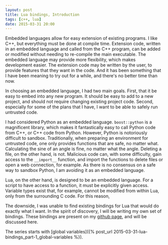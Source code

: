 ```yaml
---
layout: post
title: Lua bindings, Introduction
tags: [c++, lua]
date: 2015-03-31 20:00
---
```


Embedded languages allow for easy extension of existing programs.
I like C++, but everything must be done at compile time.
Extension code, written in an embedded language and called from the C++ program,
  can be added or modified without needing to re-compile the main executable.
The embedded language may provide more flexibility, which makes development easier.
The extension code may be written by the user, to provide features that they want in the code.
And it has been something that I have been meaning to try out for a while,
  and there's no better time than now.

In choosing an embedded language, I had two main goals.
First, that it be easy to embed into any new program.
It should be easy to add to a new project,
  and should not require changing existing project code.
Second, especially for some of the plans that I have,
  I want to be able to safely run untrusted code.

I had considered Python as an embedded language.
`boost::python` is a magnificent library,
  which makes it fantastically easy to call Python code from C++,
  or C++ code from Python.
However, Python is notoriously difficult to sandbox.
Traditionally, when preparing an environment for untrusted code,
  one only provides functions that are safe, no matter what.
Calculating the sine of an angle is fine, no matter what the angle.
Deleting a file, on the other hand, is not.
Malicious code can, with some difficulty, gain access to the `__import__` function,
  and import the functions to delete files or open a web connection, for example.
As there is no consensus on a safe way to sandbox Python,
  I am avoiding it as an embedded language.

Lua, on the other hand, is designed to be an embedded language.
For a script to have access to a function,
  it must be explicitly given access.
Variable types exist that, for example, cannot be modified from within Lua,
  only from the surrounding C code.
For this reason,

The downside, I was unable to find existing bindings for Lua that would do exactly what I want.
In the spirit of discovery, I will be writing my own set of bindings.
These bindings are present on my [github page](http://github.com/Lunderberg/lua-bindings),
  and will be discussed here.

The series starts with [global variables]({% post_url 2015-03-31-lua-bindings_part-1_global-variables %}).